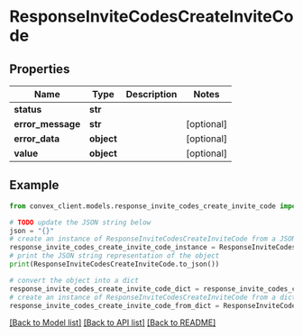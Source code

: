 # ResponseInviteCodesCreateInviteCode


## Properties

Name | Type | Description | Notes
------------ | ------------- | ------------- | -------------
**status** | **str** |  | 
**error_message** | **str** |  | [optional] 
**error_data** | **object** |  | [optional] 
**value** | **object** |  | [optional] 

## Example

```python
from convex_client.models.response_invite_codes_create_invite_code import ResponseInviteCodesCreateInviteCode

# TODO update the JSON string below
json = "{}"
# create an instance of ResponseInviteCodesCreateInviteCode from a JSON string
response_invite_codes_create_invite_code_instance = ResponseInviteCodesCreateInviteCode.from_json(json)
# print the JSON string representation of the object
print(ResponseInviteCodesCreateInviteCode.to_json())

# convert the object into a dict
response_invite_codes_create_invite_code_dict = response_invite_codes_create_invite_code_instance.to_dict()
# create an instance of ResponseInviteCodesCreateInviteCode from a dict
response_invite_codes_create_invite_code_from_dict = ResponseInviteCodesCreateInviteCode.from_dict(response_invite_codes_create_invite_code_dict)
```
[[Back to Model list]](../README.md#documentation-for-models) [[Back to API list]](../README.md#documentation-for-api-endpoints) [[Back to README]](../README.md)


